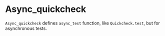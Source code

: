 # Async_quickcheck

`Async_quickcheck` defines `async_test` function, like
`Quickcheck.test`, but for asynchronous tests.
